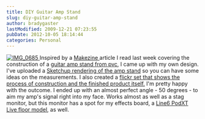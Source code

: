 ```yaml
---
title: DIY Guitar Amp Stand
slug: diy-guitar-amp-stand
author: bradygaster
lastModified: 2009-12-21 07:23:55
pubDate: 2012-10-05 18:14:44
categories: Personal
---
```


<a href="http://www.flickr.com/photos/bradygaster/477500258/" title="Photo Sharing">
  <img src="http://farm1.static.flickr.com/193/477500258_a820365b1f_t.jpg" alt="IMG_0685">
</a> Inspired by a
<a href="http://www.makezine.com">Makezine </a> article I read last week covering the construction of a
<a href="http://www.makezine.com/blog/archive/2007/04/how_to_pvc_guitar_amplifi.html">guitar amp stand from pvc</a>, I came up with my own design. I&apos;ve uploaded a
<a href="http://www.bradygaster.com/downloads/amp_stand.skp">Sketchup rendering of the amp stand</a>  so you can have some ideas on the measurements. I also created a
<a href="http://www.flickr.com/photos/bradygaster/sets/72157600157555382/" title="Amp and Effects Board Stand - a photoset on Flickr">flickr set that shows the process of construction and the finished product itself.</a>  I&apos;m pretty happy with the outcome. I ended up with an almost perfect angle - 50 degrees - to aim my amp&apos;s signal right into my face. Works almost as well as a stag
monitor, but this monitor has a spot for my effects board, a
<a href="http://www.line6.com/podxtlive/">Line6 PodXT Live floor model</a>, as well.
